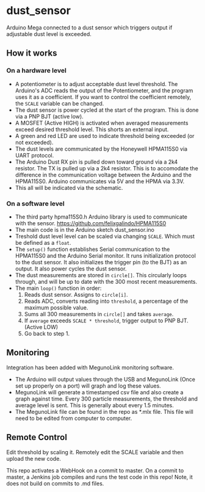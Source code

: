 # dust_sensor

Arduino Mega connected to a dust sensor which triggers output if adjustable dust level is exceeded.

## How it works

### On a hardware level

* A potentiometer is to adjust acceptable dust level threshold. The Arduino's ADC reads the output of the Potentiometer, and the program uses it as a coefficient. If you want to control the coefficient remotely, the `SCALE` variable can be changed. 
* The dust sensor is power cycled at the start of the program. This is done via a PNP BJT (active low).
* A MOSFET (Active HIGH) is activated when averaged measurements exceed desired threshold level. This shorts an external input.
* A green and red LED are used to indicate threshold being exceeded (or not exceeded).
* The dust levels are communicated by the Honeywell HPMA115S0 via UART protocol.
* The Arduino Dust RX pin is pulled down toward ground via a 2k4 resistor. The TX is pulled up via a 2k4 resistor. This is to accomodate the difference in the communication voltage between the Arduino and the HPMA115S0. Arduino communicates via 5V and the HPMA via 3.3V. 
* This all will be indicated via the schematic.

### On a software level

* The third party hpma115S0.h Arduino library is used to communicate with the sensor. https://github.com/felixgalindo/HPMA115S0
* The main code is in the Arduino sketch dust_sensor.ino
* Treshold dust level level can be scaled via changing `SCALE`. Which must be defined as a `float`. 
* The `setup()` function establishes Serial communication to the HPMA115S0 and the Arduino Serial monitor. It runs initialization protocol to the dust sensor. It also initializes the trigger pin (to the BJT) as an output. It also power cycles the dust sensor.
* The dust measurements are stored in `circle[]`. This circularly loops through, and will be up to date with the 300 most recent measurements.
* The main `loop()` function in order:
    1. Reads dust sensor. Assigns to `circle[i]`.
    2. Reads ADC, converts reading into `threshold`, a percentage of the maximum possible value.
    3. Sums all 300 measurements in `circle[]` and takes `average`.
    4. If `average` exceeds `SCALE * threshold`, trigger output to PNP BJT. (Active LOW)
    5. Go back to step 1.

## Monitoring
Integration has been added with MegunoLink monitoring software.
* The Arduino will output values through the USB and MegunoLink (Once set up properly on a port) will graph and log these values.
* MegunoLink will generate a timestamped csv file and also create a graph against time. Every 300 particle measurements, the threshold and average level is sent. This is generally about every 1.5 minutes.
* The MegunoLink file can be found in the repo as *.mlx file. This file will need to be edited from computer to computer.
	
	
## Remote Control

Edit threshold by scaling it. Remotely edit the SCALE variable and then upload the new code.

This repo activates a WebHook on a commit to master. On a commit to master, a Jenkins job compiles and runs the test code in this repo!
Note, it does not build on commits to .md files.


